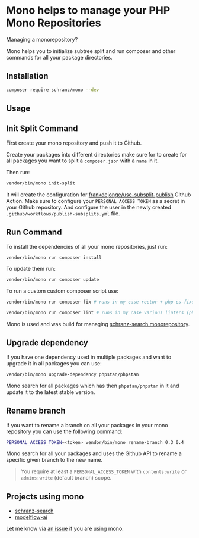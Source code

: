 # Mono helps to manage your PHP Mono Repositories

Managing a monorepository?

Mono helps you to initialize subtree split and run composer and other commands for all your package directories.

## Installation

```bash
composer require schranz/mono --dev
```

## Usage

## Init Split Command

First create your mono repository and push it to Github.

Create your packages into different directories make sure
for to create for all packages you want to split a `composer.json` with a `name` in it.

Then run:

```bash
vendor/bin/mono init-split
```

It will create the configuration for [frankdejonge/use-subsplit-publish](https://github.com/frankdejonge/use-subsplit-publish)
Github Action. Make sure to configure your `PERSONAL_ACCESS_TOKEN` as a secret in your Github repository.
And configure the user in the newly created `.github/workflows/publish-subsplits.yml` file.

## Run Command

To install the dependencies of all your mono repositories, just run:

```bash
vendor/bin/mono run composer install
```

To update them run:

```bash
vendor/bin/mono run composer update
```

To run a custom custom composer script use:

```bash
vendor/bin/mono run composer fix # runs in my case rector + php-cs-fixer

vendor/bin/mono run composer lint # runs in my case various linters (phpstan, php-cs, ...)
```

Mono is used and was build for managing [schranz-search monorepository](https://github.com/schranz-search/schranz-search).

## Upgrade dependency

If you have one dependency used in multiple packages and want to upgrade it in all packages you can use:

```bash
vendor/bin/mono upgrade-dependency phpstan/phpstan
```

Mono search for all packages which has then `phpstan/phpstan` in it and update it to the latest stable version.

## Rename branch

If you want to rename a branch on all your packages in your mono repository you can use the following command:

```bash
PERSONAL_ACCESS_TOKEN=<token> vendor/bin/mono rename-branch 0.3 0.4
```

Mono search for all your packages and uses the Github API to rename a specific given branch to the new name.

> You require at least a `PERSONAL_ACCESS_TOKEN` with `contents:write` or `admins:write` (default branch) scope.  

## Projects using mono

 - [schranz-search](https://github.com/schranz-search/schranz-search)
 - [modelflow-ai](https://github.com/modelflow-ai/.github)

Let me know via [an issue](https://github.com/alexander-schranz/mono) if you are using mono.

